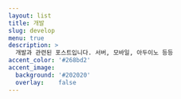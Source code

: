 ```yaml
---
layout: list
title: 개발
slug: develop
menu: true
description: >
  개발과 관련된 포스트입니다. 서버, 모바일, 아두이노 등등
accent_color: '#268bd2'
accent_image:
  background: '#202020'
  overlay:    false
---
```

